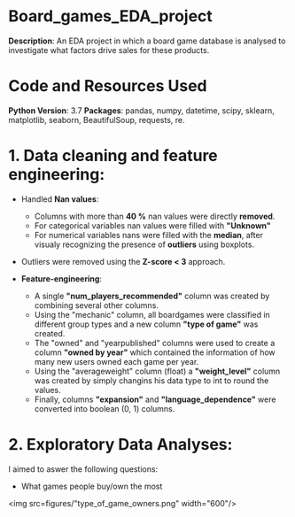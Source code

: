 # Board_games_EDA_project
**Description**: An EDA project in which a board game database is analysed to investigate what factors drive sales for these products.

# Code and Resources Used

**Python Version**: 3.7
**Packages**: pandas, numpy, datetime, scipy, sklearn, matplotlib, seaborn, BeautifulSoup, requests, re.

# 1. Data cleaning and feature engineering:

* Handled **Nan values**:
  * Columns with more than **40 %** nan values were directly **removed**.
  * For categorical variables nan values were filled with **"Unknown"**
  * For numerical variables nans were filled with the **median**, after visualy recognizing the presence of **outliers** using boxplots.
  
* Outliers were removed using the **Z-score < 3** approach.

* **Feature-engineering**:
  * A single **"num_players_recommended"** column was created by combining several other columns.
  * Using the "mechanic" column, all boardgames were classified in different group types and a new column **"type of game"** was created.
  * The "owned" and "yearpublished" columns were used to create a column **"owned by year"** which contained the information of how many new users owned each game per year.
  * Using the "averageweight" column (float) a **"weight_level"** column was created by simply changins his data type to int to round the values.
  * Finally, columns **"expansion"** and **"language_dependence"** were converted into boolean (0, 1) columns.
  
 # 2. Exploratory Data Analyses:
 I aimed to aswer the following questions:
 * What games people buy/own the most
 
  <img src=figures/"type_of_game_owners.png" width="600"/> 
